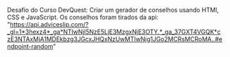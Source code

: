 Desafio do Curso DevQuest:
Criar um gerador de conselhos usando HTMl, CSS e JavaScript.
Os conselhos foram tirados da api: "https://api.adviceslip.com/?_gl=1*3hexz4*_ga*NTIwNjI5NzE5LjE3MzgxNjE3OTY.*_ga_37GXT4VGQK*czE3NTAxMjA1MDEkbzg3JGcxJHQxNzUwMTIwNjg1JGo2MCRsMCRoMA..#endpoint-random"

